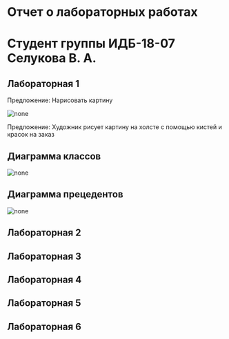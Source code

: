 # Отчет о лабораторных работах
# Студент группы ИДБ-18-07 Селукова В. А.

## Лабораторная 1

Предложение: Нарисовать картину

![none](https://github.com/V3nji/selukova.github.io/blob/d44aac3ea8efe8251737ddac71d1efa5110d6bda/lab%201/bandicam%202021-09-20%2013-04-05-965.jpg)

Предложение: Художник рисует картину на холсте с помощью кистей и красок на заказ

## Диаграмма классов

![none](https://github.com/V3nji/selukova.github.io/blob/cfa568fd8b3a63f7e59641f53893add355158bd3/lab%201/%D1%8B.png)

## Диаграмма прецедентов

![none](https://github.com/V3nji/selukova.github.io/blob/ce94f772d1e55a0be7018c6f37a7e10c4ad30c83/lab%201/%D1%8B3.png)

## Лабораторная 2

## Лабораторная 3

## Лабораторная 4

## Лабораторная 5

## Лабораторная 6
